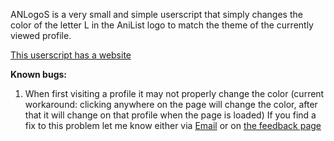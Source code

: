 ANLogoS is a very small and simple userscript that simply changes the color of the letter L in the AniList logo to match the theme of the currently viewed profile.

[This userscript has a website](https://animetopbtns.github.io/website/ANLogoS/)

**Known bugs:**
1. When first visiting a profile it may not properly change the color (current workaround: clicking anywhere on the page will change the color, after that it will change on that profile when the page is loaded) If you find a fix to this problem let me know either via [Email](mailto:alltheanimetopbtns@gmail.com?subject=Fix%20for%20ANLogoS%20problem%20with%20color%20changing) or on [the feedback page](https://greasyfork.org/en/scripts/456970-anlogos-anilist-dynamic-colored-logos/feedback)
